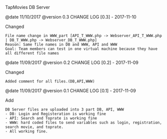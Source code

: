 TapMovies DB Server

@date 11/10/2017
@version 0.3
CHANGE LOG
[0.3] - 2017-11-10

Changed

    File name change in WWW_part [API_T_WWW.php -> Webserver_API_T_WWW.php | DB_T_WWW.php -> Webserver_DB_T_WWW.php]
    Reason: Same file names in DB and WWW, API and WWW
    Goal: Team members can test in one virtual machine because they have all different file names


@date 11/09/2017
@version 0.2
CHANGE LOG
[0.2] - 2017-11-09

Changed

    Added comment for all files.(DB,API,WWW)

@date 11/09/2017
@version 0.1
CHANGE LOG
[0.1] - 2017-11-09

Add

    DB Server files are uploaded into 3 part DB, API, WWW
    - DB: Login and Registeration is working fine
    - API: Search and Toprate is working fine
    - WWW: hard coded files to send variables such as login, registration, search movie, and toprate. 
    - All working fine.
    
